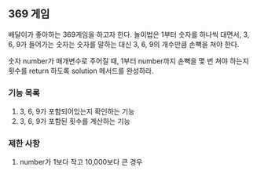 ## 369 게임

배달이가 좋아하는 369게임을 하고자 한다. 놀이법은 1부터 숫자를 하나씩 대면서, 3, 6, 9가 들어가는 숫자는 숫자를 말하는 대신 3, 6, 9의 개수만큼 손뼉을 쳐야 한다.

숫자 number가 매개변수로 주어질 때, 1부터 number까지 손뼉을 몇 번 쳐야 하는지 횟수를 return 하도록 solution 메서드를 완성하라.

### 기능 목록

1. 3, 6, 9가 포함되어있는지 확인하는 기능
2. 3, 6, 9가 포함된 횟수를 계산하는 기능

### 제한 사항

1. number가 1보다 작고 10,000보다 큰 경우